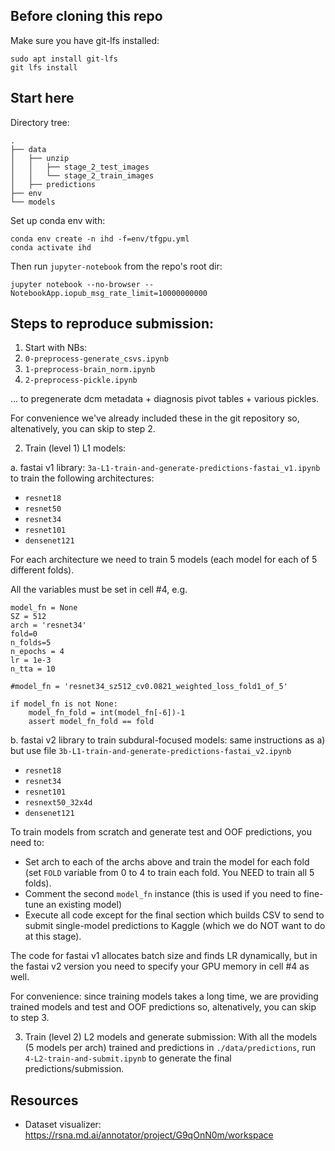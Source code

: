 ## Before cloning this repo

Make sure you have git-lfs installed:

```
sudo apt install git-lfs
git lfs install
```

## Start here

Directory tree:

```
.
├── data
│   ├── unzip
│   │   ├── stage_2_test_images
│   │   └── stage_2_train_images
│   ├── predictions
├── env
└── models
```

Set up conda env with:

```
conda env create -n ihd -f=env/tfgpu.yml
conda activate ihd
```

Then run `jupyter-notebook` from the repo's root dir:

```
jupyter notebook --no-browser --NotebookApp.iopub_msg_rate_limit=10000000000
```

## Steps to reproduce submission:

1. Start with NBs:
 1. `0-preprocess-generate_csvs.ipynb`
 2. `1-preprocess-brain_norm.ipynb`
 3. `2-preprocess-pickle.ipynb`

... to pregenerate dcm metadata + diagnosis pivot tables + various pickles. 

For convenience we've already included these in the git repository so, altenatively, you can skip to step 2.

2. Train (level 1) L1 models:

a. fastai v1 library: `3a-L1-train-and-generate-predictions-fastai_v1.ipynb` to train the following architectures:
* `resnet18`
* `resnet50`
* `resnet34`
* `resnet101`
* `densenet121`

For each architecture we need to train 5 models (each model for each of 5 different folds). 

All the variables must be set in cell #4, e.g.

```
model_fn = None
SZ = 512
arch = 'resnet34'
fold=0
n_folds=5
n_epochs = 4
lr = 1e-3
n_tta = 10

#model_fn = 'resnet34_sz512_cv0.0821_weighted_loss_fold1_of_5'

if model_fn is not None:
    model_fn_fold = int(model_fn[-6])-1
    assert model_fn_fold == fold
```
  
b. fastai v2 library to train subdural-focused models: same instructions as a) but use file `3b-L1-train-and-generate-predictions-fastai_v2.ipynb`
* `resnet18`
* `resnet34`
* `resnet101`
* `resnext50_32x4d`
* `densenet121`

To train models from scratch and generate test and OOF predictions, you need to:
- Set arch to each of the archs above and train the model for each fold (set `FOLD` variable from 0 to 4 to train each fold. You NEED to train all 5 folds).
- Comment the second `model_fn` instance (this is used if you need to fine-tune an existing model)
- Execute all code except for the final section which builds CSV to send to submit single-model predictions to Kaggle (which we do NOT want to do at this stage).

The code for fastai v1 allocates batch size and finds LR dynamically, but in the fastai v2 version you need to specify your GPU memory in cell #4 as well.

For convenience: since training models takes a long time, we are providing trained models and test and OOF predictions so, altenatively, you can skip to step 3.

3. Train (level 2) L2 models and generate submission: With all the models (5 models per arch) trained and predictions in `./data/predictions`, run `4-L2-train-and-submit.ipynb` to generate the final predictions/submission.

## Resources

* Dataset visualizer: https://rsna.md.ai/annotator/project/G9qOnN0m/workspace
